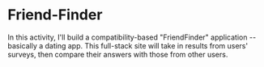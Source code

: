 # Friend-Finder
In this activity, I'll build a compatibility-based "FriendFinder" application -- basically a dating app. This full-stack site will take in results from users' surveys, then compare their answers with those from other users. 
